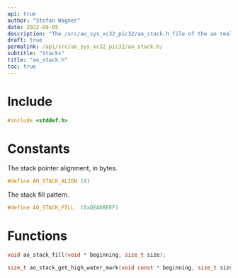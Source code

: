 ```yaml
---
api: true
author: "Stefan Wagner"
date: 2022-09-05
description: "The /src/ao_sys_xc32_pic32/ao_stack.h file of the ao real-time operating system."
draft: true
permalink: /api/src/ao_sys_xc32_pic32/ao_stack.h/
subtitle: "Stacks"
title: "ao_stack.h"
toc: true
---
```


# Include

```c
#include <stddef.h>
```

# Constants

The stack pointer alignment, in bytes.

```c
#define AO_STACK_ALIGN (8)
```

The stack fill pattern.

```c
#define AO_STACK_FILL  (0xDEADBEEF)
```

# Functions

```c
void ao_stack_fill(void * beginning, size_t size);
```

```c
size_t ao_stack_get_high_water_mark(void const * beginning, size_t size);
```
